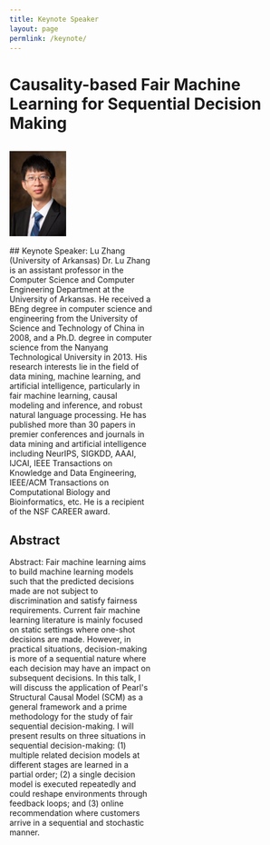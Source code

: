 ```yaml
---
title: Keynote Speaker
layout: page
permlink: /keynote/
---
```


# Causality-based Fair Machine Learning for Sequential Decision Making

<div style="margin-bottom: 3ex; max-width: 50%; min-width: 200px; display: inline-block; vertical-align: top">
<p><img src="LuZhang.jpg" style="height:150px"></p>
## Keynote Speaker: Lu Zhang (University of Arkansas)
Dr. Lu Zhang is an assistant professor in the Computer Science and Computer Engineering Department at the University of Arkansas. He received a BEng degree in computer science and engineering from the University of Science and Technology of China in 2008, and a Ph.D. degree in computer science from the Nanyang Technological University in 2013. His research interests lie in the field of data mining, machine learning, and artificial intelligence, particularly in fair machine learning, causal modeling and inference, and robust natural language processing. He has published more than 30 papers in premier conferences and journals in data mining and artificial intelligence including NeurIPS, SIGKDD, AAAI, IJCAI, IEEE Transactions on Knowledge and Data Engineering, IEEE/ACM Transactions on Computational Biology and Bioinformatics, etc. He is a recipient of the NSF CAREER award.

## Abstract
Abstract: Fair machine learning aims to build machine learning models such that the predicted decisions made are not subject to discrimination and satisfy fairness requirements. Current fair machine learning literature is mainly focused on static settings where one-shot decisions are made. However, in practical situations, decision-making is more of a sequential nature where each decision may have an impact on subsequent decisions. In this talk, I will discuss the application of Pearl's Structural Causal Model (SCM) as a general framework and a prime methodology for the study of fair sequential decision-making. I will present results on three situations in sequential decision-making: (1) multiple related decision models at different stages are learned in a partial order; (2) a single decision model is executed repeatedly and could reshape environments through feedback loops; and (3) online recommendation where customers arrive in a sequential and stochastic manner.
